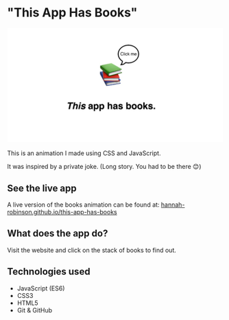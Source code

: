 # "This App Has Books"

![Screenshot of app](https://github.com/hannah-robinson/this-app-has-books/blob/main/img/books-og.jpg)

This is an animation I made using CSS and JavaScript.

It was inspired by a private joke. (Long story. You had to be there 😊)

## See the live app

A live version of the books animation can be found at: [hannah-robinson.github.io/this-app-has-books](https://hannah-robinson.github.io/this-app-has-books/)

## What does the app do?

Visit the website and click on the stack of books to find out.

## Technologies used

- JavaScript (ES6)
- CSS3
- HTML5
- Git & GitHub

